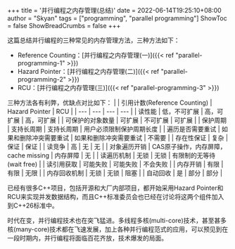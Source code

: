 +++
title = '并行编程之内存管理(总结)'
date = 2022-06-14T19:25:10+08:00
author = "Skyan"
tags = ["programming", "parallel programming"]
ShowToc = false
ShowBreadCrumbs = false
+++


这篇总结并行编程的三种常见的内存管理方法，三种方法如下：
* Reference Counting：[并行编程之内存管理(一)]({{< ref "parallel-programming-1" >}})
* Hazard Pointer：[并行编程之内存管理(二)]({{< ref "parallel-programming-2" >}})
* RCU：[并行编程之内存管理(三)]({{< ref "parallel-programming-3" >}})

三种方法各有利弊，优缺点对比如下：
| | 引用计数(Reference Counting) | Hazard Pointer | RCU |
| --- | --- | --- | --- |
| 读性能 | 低，不可扩展 | 高，可扩展 | 高，可扩展 |
| 可保护的对象数量 | 可扩展 | 不可扩展 | 可扩展 |
| 保护周期 | 支持长周期 | 支持长周期 | 用户必须限制保护周期长度 |
| 遍历是否需要重试 | 如果和删除冲突需要重试 | 如果和删除冲突需要重试 | 不需要 |
| 存在性保证 | 复杂 | 保证 | 保证 |
| 读竞争 | 高 | 无 | 无 |
| 对象遍历开销 | CAS原子操作，内存屏障，cache missing | 内存屏障 | 无 |
| 读遍历机制 | 无锁 | 无锁 | 有限制的无等待(wait free) |
| 读引用获取 | 可能失败 | 可能失败 | 不会失败 |
| 内存开销 | 有限 | 有限 | 无限 |
| 内存回收机制 | 无锁 | 无锁 | 阻塞 |
| 自动回收 | 是 | 部分 | 部分 |

已经有很多C++项目，包括开源和大厂内部项目，都开始采用Hazard Pointer和RCU来实现并发数据结构，而且C++标准委员会也已经在讨论将这两个组件加入到C++26标准中。

时代在变，并行编程技术也在突飞猛进。多线程多核(multi-core)技术，甚至甚多核(many-core)技术都在飞速发展，加上各种并行编程范式的应用，可以预见到在一段时期内，并行编程将面临百花齐放，技术爆发的局面。
